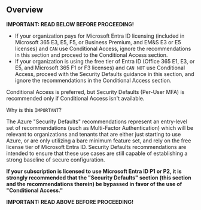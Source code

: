 ## Overview

**IMPORTANT: READ BELOW BEFORE PROCEEDING!**


- If your organization pays for Microsoft Entra ID licensing (included in Microsoft 365 E3, E5, F5, or Business Premium, and EM&S E3 or E5 licenses) and `CAN` use Conditional Access, ignore the recommendations in this section and proceed to the Conditional Access section.
- If your organization is using the free tier of Entra ID (Office 365 E1, E3, or E5, and Microsoft 365 F1 or F3 licenses) and `CAN NOT` use Conditional Access, proceed with the Security Defaults guidance in this section, and ignore the recommendations in the Conditional Access section.

Conditional Access is preferred, but Security Defaults (Per-User MFA) is recommended only if Conditional Access isn't available.

Why is this `IMPORTANT`?

The Azure "Security Defaults" recommendations represent an entry-level set of recommendations (such as Multi-Factor Authentication) which will be relevant to organizations and tenants that are either just starting to use Azure, or are only utilizing a bare minimum feature set, and rely on the free license tier of Microsoft Entra ID. Security Defaults recommendations are intended to ensure that these use cases are still capable of establishing a strong baseline of secure configuration.

**If your subscription is licensed to use Microsoft Entra ID P1 or P2, it is strongly recommended that the "Security Defaults" section (this section and the recommendations therein) be bypassed in favor of the use of "Conditional Access."**

**IMPORTANT: READ ABOVE BEFORE PROCEEDING!**
